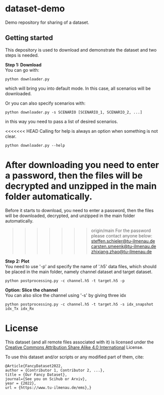 # dataset-demo

Demo repository for sharing of a dataset.

## Getting started

This depository is used to download and demonstrate the dataset and two steps is needed.

**Step 1: Download**  
You can go with:
```
python downloader.py
```
which will bring you into default mode. In this case, all scenarios will be downloaded.  

Or you can also specify scenarios with:  
```
python downloader.py -s SCENARIO [SCENARIO_1, SCENARIO_2, ...]
```
in this way you need to pass a list of desired scenarios.  

<<<<<<< HEAD
Calling for help is always an option when something is not clear.   
```
python downloader.py --help
```

After downloading you need to enter a password, then the files will be decrypted and unzipped in the main folder automatically.
=======
Before it starts to download, you need to enter a password, then the files will be downloaded, decrypted, and unzipped in the main folder automatically.
>>>>>>> origin/main
For the password please contact anyone below:  
steffen.schieler@tu-ilmenau.de  
carsten.smeenk@tu-ilmenau.de  
zhixiang.zhao@tu-ilmenau.de  

**Step 2: Plot**  
You need to use '-p' and specify the name of '.h5' data files, which should be placed in the main folder, namely channel dataset and target dataset.  
```
python postprocessing.py -c channel.h5 -t target.h5 -p
```

**Option: Slice the channel**  
You can also slice the channel using '-s' by giving three idx  
```
python postprocessing.py -c channel.h5 -t target.h5 -s idx_snapshot idx_Tx idx_Rx

```
# License
This dataset (and all remote files associated with it) is licensed under the [Creative Commons Attribution Share Alike 4.0 International](https://creativecommons.org/licenses/by-nc-nd/4.0/) License.

To use this dataset and/or scripts or any modified part of them, cite:
```
@Article{FancyDataset2022,
author = {Contributor 1, Contributor 2, ...},
title = {Our Fancy Dataset},
journal={See you on Scihub or Arxiv},
year = {2022},
url = {https://www.tu-ilmenau.de/ems},}
```
